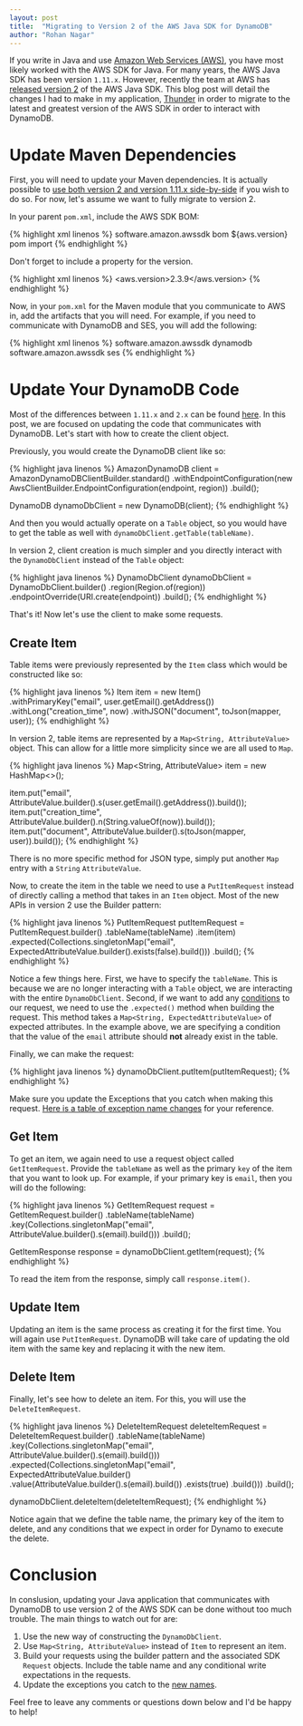```yaml
---
layout: post
title:  "Migrating to Version 2 of the AWS Java SDK for DynamoDB"
author: "Rohan Nagar"
---
```


If you write in Java and use [Amazon Web Services (AWS)](https://aws.amazon.com/), you have most likely worked with the AWS SDK
for Java. For many years, the AWS Java SDK has been version `1.11.x`. However, recently the team at AWS has
[released version 2](https://aws.amazon.com/blogs/developer/aws-sdk-for-java-2-x-released/) of the AWS Java SDK. This blog post will
detail the changes I had to make in my application, [Thunder](https://github.com/RohanNagar/thunder) in order to migrate to the latest
and greatest version of the AWS SDK in order to interact with DynamoDB.

# Update Maven Dependencies

First, you will need to update your Maven dependencies. It is actually possible to
[use both version 2 and version 1.11.x side-by-side](https://docs.aws.amazon.com/sdk-for-java/v2/migration-guide/side-by-side.html)
if you wish to do so. For now, let's assume we want to fully migrate to version 2.

In your parent `pom.xml`, include the AWS SDK BOM:

{% highlight xml  linenos %}
<dependencyManagement>
  <dependencies>
    <dependency>
      <groupId>software.amazon.awssdk</groupId>
      <artifactId>bom</artifactId>
      <version>${aws.version}</version>
      <type>pom</type>
      <scope>import</scope>
    </dependency>
  </dependencies>
</dependencyManagement>
{% endhighlight %}

Don't forget to include a property for the version.

{% highlight xml  linenos %}
<properties>
  <aws.version>2.3.9</aws.version>
</properties>
{% endhighlight %}

Now, in your `pom.xml` for the Maven module that you communicate to AWS in, add the artifacts that you will need.
For example, if you need to communicate with DynamoDB and SES, you will add the following:

{% highlight xml  linenos %}
<dependencies>
  <dependency>
    <groupId>software.amazon.awssdk</groupId>
    <artifactId>dynamodb</artifactId>
  </dependency>
  <dependency>
    <groupId>software.amazon.awssdk</groupId>
    <artifactId>ses</artifactId>
  </dependency>
</dependencies>
{% endhighlight %}

# Update Your DynamoDB Code

Most of the differences between `1.11.x` and `2.x` can be found [here](https://docs.aws.amazon.com/sdk-for-java/v2/migration-guide/whats-different.html).
In this post, we are focused on updating the code that communicates with DynamoDB. Let's start with how to create the client object.

Previously, you would create the DynamoDB client like so:

{% highlight java  linenos %}
AmazonDynamoDB client = AmazonDynamoDBClientBuilder.standard()
    .withEndpointConfiguration(new AwsClientBuilder.EndpointConfiguration(endpoint, region))
    .build();

DynamoDB dynamoDbClient = new DynamoDB(client);
{% endhighlight %}

And then you would actually operate on a `Table` object, so you would have to get the table as well with `dynamoDbClient.getTable(tableName)`.

In version 2, client creation is much simpler and you directly interact with the `DynamoDbClient` instead of the `Table` object:

{% highlight java  linenos %}
DynamoDbClient dynamoDbClient = DynamoDbClient.builder()
    .region(Region.of(region))
    .endpointOverride(URI.create(endpoint))
    .build();
{% endhighlight %}

That's it! Now let's use the client to make some requests.

## Create Item

Table items were previously represented by the `Item` class which would be constructed like so:

{% highlight java  linenos %}
Item item = new Item()
    .withPrimaryKey("email", user.getEmail().getAddress())
    .withLong("creation_time", now)
    .withJSON("document", toJson(mapper, user));
{% endhighlight %}

In version 2, table items are represented by a `Map<String, AttributeValue>` object. This can allow for a little more simplicity since
we are all used to `Map`.

{% highlight java  linenos %}
Map<String, AttributeValue> item = new HashMap<>();

item.put("email", AttributeValue.builder().s(user.getEmail().getAddress()).build());
item.put("creation_time", AttributeValue.builder().n(String.valueOf(now)).build());
item.put("document", AttributeValue.builder().s(toJson(mapper, user)).build());
{% endhighlight %}

There is no more specific method for JSON type, simply put another `Map` entry with a `String` `AttributeValue`.

Now, to create the item in the table we need to use a `PutItemRequest` instead of directly calling a method that takes in an `Item` object.
Most of the new APIs in version 2 use the Builder pattern:

{% highlight java  linenos %}
PutItemRequest putItemRequest = PutItemRequest.builder()
    .tableName(tableName)
    .item(item)
    .expected(Collections.singletonMap("email",
        ExpectedAttributeValue.builder().exists(false).build()))
    .build();
{% endhighlight %}

Notice a few things here. First, we have to specify the `tableName`. This is because we are no longer interacting with a `Table` object, we are
interacting with the entire `DynamoDbClient`. Second, if we want to add any [conditions](https://docs.aws.amazon.com/amazondynamodb/latest/developerguide/WorkingWithItems.html#WorkingWithItems.ConditionalUpdate)
to our request, we need to use the `.expected()` method when building the request. This method takes a `Map<String, ExpectedAttributeValue>` of
expected attributes. In the example above, we are specifying a condition that the value of the `email` attribute should **not** already exist in
the table.

Finally, we can make the request:

{% highlight java  linenos %}
dynamoDbClient.putItem(putItemRequest);
{% endhighlight %}

Make sure you update the Exceptions that you catch when making this request.
[Here is a table of exception name changes](https://docs.aws.amazon.com/sdk-for-java/v2/migration-guide/exception-changes.html)
for your reference.

## Get Item

To get an item, we again need to use a request object called `GetItemRequest`. Provide the `tableName` as well as the primary `key` of the
item that you want to look up. For example, if your primary key is `email`, then you will do the following:

{% highlight java  linenos %}
GetItemRequest request = GetItemRequest.builder()
    .tableName(tableName)
    .key(Collections.singletonMap("email", AttributeValue.builder().s(email).build()))
    .build();

GetItemResponse response = dynamoDbClient.getItem(request);
{% endhighlight %}

To read the item from the response, simply call `response.item()`.

## Update Item

Updating an item is the same process as creating it for the first time. You will again use `PutItemRequest`. DynamoDB will take care of
updating the old item with the same key and replacing it with the new item.

## Delete Item

Finally, let's see how to delete an item. For this, you will use the `DeleteItemRequest`.

{% highlight java  linenos %}
DeleteItemRequest deleteItemRequest = DeleteItemRequest.builder()
    .tableName(tableName)
    .key(Collections.singletonMap("email", AttributeValue.builder().s(email).build()))
    .expected(Collections.singletonMap("email",
        ExpectedAttributeValue.builder()
            .value(AttributeValue.builder().s(email).build())
            .exists(true)
            .build()))
    .build();

dynamoDbClient.deleteItem(deleteItemRequest);
{% endhighlight %}

Notice again that we define the table name, the primary key of the item to delete, and any conditions that we expect in order for Dynamo to
execute the delete.

# Conclusion

In conslusion, updating your Java application that communicates with DynamoDB to use version 2 of the AWS SDK can be done without too much trouble.
The main things to watch out for are:

1. Use the new way of constructing the `DynamoDbClient`.
2. Use `Map<String, AttributeValue>` instead of `Item` to represent an item.
3. Build your requests using the builder pattern and the associated SDK `Request` objects. Include the table name and any conditional write expectations
in the requests.
4. Update the exceptions you catch to the [new names](https://docs.aws.amazon.com/sdk-for-java/v2/migration-guide/exception-changes.html).

Feel free to leave any comments or questions down below and I'd be happy to help!
